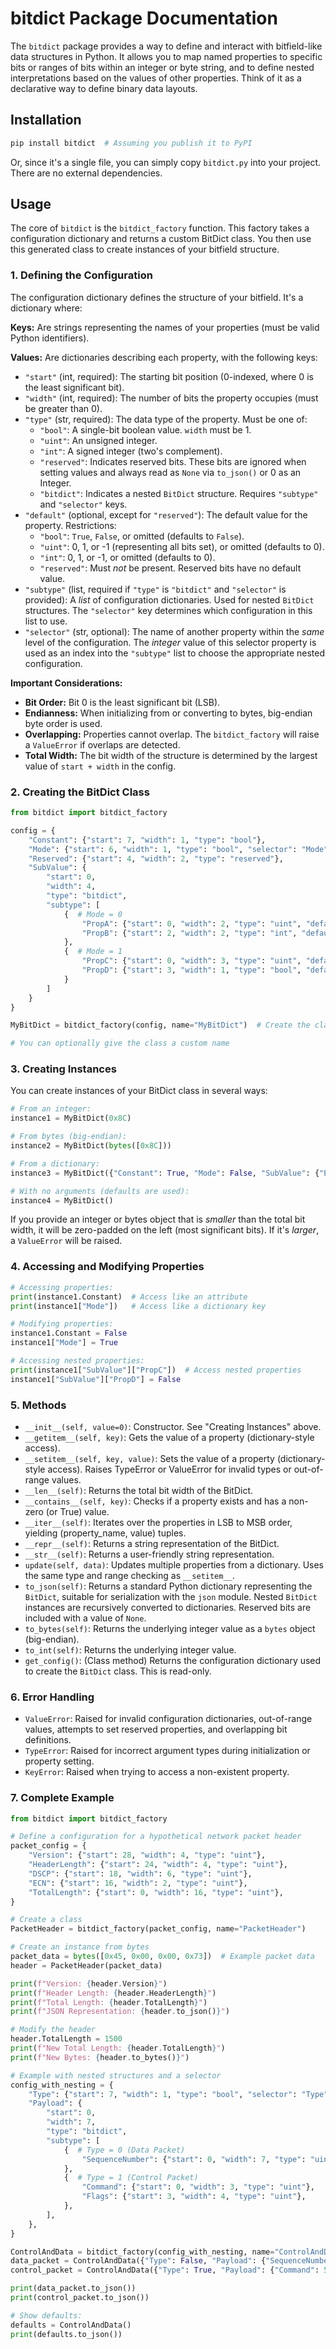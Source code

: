 # bitdict Package Documentation

The `bitdict` package provides a way to define and interact with bitfield-like data structures in Python. It allows you to map named properties to specific bits or ranges of bits within an integer or byte string, and to define nested interpretations based on the values of other properties. Think of it as a declarative way to define binary data layouts.

## Installation

```bash
pip install bitdict  # Assuming you publish it to PyPI
```

Or, since it's a single file, you can simply copy `bitdict.py` into your project. There are no external dependencies.

## Usage

The core of `bitdict` is the `bitdict_factory` function. This factory takes a configuration dictionary and returns a custom BitDict class. You then use this generated class to create instances of your bitfield structure.

### 1. Defining the Configuration

The configuration dictionary defines the structure of your bitfield. It's a dictionary where:

**Keys:** Are strings representing the names of your properties (must be valid Python identifiers).

**Values:** Are dictionaries describing each property, with the following keys:

- `"start"` (int, required): The starting bit position (0-indexed, where 0 is the least significant bit).
- `"width"` (int, required): The number of bits the property occupies (must be greater than 0).
- `"type"` (str, required): The data type of the property. Must be one of:
  - `"bool"`: A single-bit boolean value. `width` must be 1.
  - `"uint"`: An unsigned integer.
  - `"int"`: A signed integer (two's complement).
  - `"reserved"`: Indicates reserved bits. These bits are ignored when setting values and always read as `None` via `to_json()` or 0 as an Integer.
  - `"bitdict"`: Indicates a nested `BitDict` structure. Requires `"subtype"` and `"selector"` keys.
- `"default"` (optional, except for `"reserved"`): The default value for the property. Restrictions:
  - `"bool"`: `True`, `False`, or omitted (defaults to `False`).
  - `"uint"`: 0, 1, or -1 (representing all bits set), or omitted (defaults to 0).
  - `"int"`: 0, 1, or -1, or omitted (defaults to 0).
  - `"reserved"`: Must *not* be present. Reserved bits have no default value.
- `"subtype"` (list, required if `"type"` is `"bitdict"` and `"selector"` is provided): A *list* of configuration dictionaries. Used for nested `BitDict` structures. The `"selector"` key determines which configuration in this list to use.
- `"selector"` (str, optional): The name of another property within the *same* level of the configuration. The *integer* value of this selector property is used as an index into the `"subtype"` list to choose the appropriate nested configuration.

**Important Considerations:**

- **Bit Order:** Bit 0 is the least significant bit (LSB).
- **Endianness:** When initializing from or converting to bytes, big-endian byte order is used.
- **Overlapping:** Properties cannot overlap. The `bitdict_factory` will raise a `ValueError` if overlaps are detected.
- **Total Width:** The bit width of the structure is determined by the largest value of `start + width` in the config.

### 2. Creating the BitDict Class

```python
from bitdict import bitdict_factory

config = {
    "Constant": {"start": 7, "width": 1, "type": "bool"},
    "Mode": {"start": 6, "width": 1, "type": "bool", "selector": "Mode"},
    "Reserved": {"start": 4, "width": 2, "type": "reserved"},
    "SubValue": {
        "start": 0,
        "width": 4,
        "type": "bitdict",
        "subtype": [
            {  # Mode = 0
                "PropA": {"start": 0, "width": 2, "type": "uint", "default": 0},
                "PropB": {"start": 2, "width": 2, "type": "int", "default": -1},
            },
            {  # Mode = 1
                "PropC": {"start": 0, "width": 3, "type": "uint", "default": 1},
                "PropD": {"start": 3, "width": 1, "type": "bool", "default": True},
            }
        ]
    }
}

MyBitDict = bitdict_factory(config, name="MyBitDict")  # Create the class

# You can optionally give the class a custom name
```

### 3. Creating Instances

You can create instances of your BitDict class in several ways:

```python
# From an integer:
instance1 = MyBitDict(0x8C)

# From bytes (big-endian):
instance2 = MyBitDict(bytes([0x8C]))

# From a dictionary:
instance3 = MyBitDict({"Constant": True, "Mode": False, "SubValue": {"PropA": 2, "PropB": -1}})

# With no arguments (defaults are used):
instance4 = MyBitDict()
```

If you provide an integer or bytes object that is *smaller* than the total bit width, it will be zero-padded on the left (most significant bits). If it's *larger*, a `ValueError` will be raised.

### 4. Accessing and Modifying Properties

```python
# Accessing properties:
print(instance1.Constant)  # Access like an attribute
print(instance1["Mode"])   # Access like a dictionary key

# Modifying properties:
instance1.Constant = False
instance1["Mode"] = True

# Accessing nested properties:
print(instance1["SubValue"]["PropC"])  # Access nested properties
instance1["SubValue"]["PropD"] = False
```

### 5. Methods

- `__init__(self, value=0)`: Constructor. See "Creating Instances" above.
- `__getitem__(self, key)`: Gets the value of a property (dictionary-style access).
- `__setitem__(self, key, value)`: Sets the value of a property (dictionary-style access). Raises TypeError or ValueError for invalid types or out-of-range values.
- `__len__(self)`: Returns the total bit width of the BitDict.
- `__contains__(self, key)`: Checks if a property exists and has a non-zero (or True) value.
- `__iter__(self)`: Iterates over the properties in LSB to MSB order, yielding (property_name, value) tuples.
- `__repr__(self)`: Returns a string representation of the BitDict.
- `__str__(self)`: Returns a user-friendly string representation.
- `update(self, data)`: Updates multiple properties from a dictionary. Uses the same type and range checking as `__setitem__`.
- `to_json(self)`: Returns a standard Python dictionary representing the `BitDict`, suitable for serialization with the `json` module. Nested `BitDict` instances are recursively converted to dictionaries. Reserved bits are included with a value of `None`.
- `to_bytes(self)`: Returns the underlying integer value as a `bytes` object (big-endian).
- `to_int(self)`: Returns the underlying integer value.
- `get_config()`: (Class method) Returns the configuration dictionary used to create the `BitDict` class. This is read-only.

### 6. Error Handling

- `ValueError`: Raised for invalid configuration dictionaries, out-of-range values, attempts to set reserved properties, and overlapping bit definitions.
- `TypeError`: Raised for incorrect argument types during initialization or property setting.
- `KeyError`: Raised when trying to access a non-existent property.

### 7. Complete Example

```python
from bitdict import bitdict_factory

# Define a configuration for a hypothetical network packet header
packet_config = {
    "Version": {"start": 28, "width": 4, "type": "uint"},
    "HeaderLength": {"start": 24, "width": 4, "type": "uint"},
    "DSCP": {"start": 18, "width": 6, "type": "uint"},
    "ECN": {"start": 16, "width": 2, "type": "uint"},
    "TotalLength": {"start": 0, "width": 16, "type": "uint"},
}

# Create a class
PacketHeader = bitdict_factory(packet_config, name="PacketHeader")

# Create an instance from bytes
packet_data = bytes([0x45, 0x00, 0x00, 0x73])  # Example packet data
header = PacketHeader(packet_data)

print(f"Version: {header.Version}")
print(f"Header Length: {header.HeaderLength}")
print(f"Total Length: {header.TotalLength}")
print(f"JSON Representation: {header.to_json()}")

# Modify the header
header.TotalLength = 1500
print(f"New Total Length: {header.TotalLength}")
print(f"New Bytes: {header.to_bytes()}")

# Example with nested structures and a selector
config_with_nesting = {
    "Type": {"start": 7, "width": 1, "type": "bool", "selector": "Type"},
    "Payload": {
        "start": 0,
        "width": 7,
        "type": "bitdict",
        "subtype": [
            {  # Type = 0 (Data Packet)
                "SequenceNumber": {"start": 0, "width": 7, "type": "uint"},
            },
            {  # Type = 1 (Control Packet)
                "Command": {"start": 0, "width": 3, "type": "uint"},
                "Flags": {"start": 3, "width": 4, "type": "uint"},
            },
        ],
    },
}

ControlAndData = bitdict_factory(config_with_nesting, name="ControlAndData")
data_packet = ControlAndData({"Type": False, "Payload": {"SequenceNumber": 42}})
control_packet = ControlAndData({"Type": True, "Payload": {"Command": 5, "Flags": 7}})

print(data_packet.to_json())
print(control_packet.to_json())

# Show defaults:
defaults = ControlAndData()
print(defaults.to_json())
```
